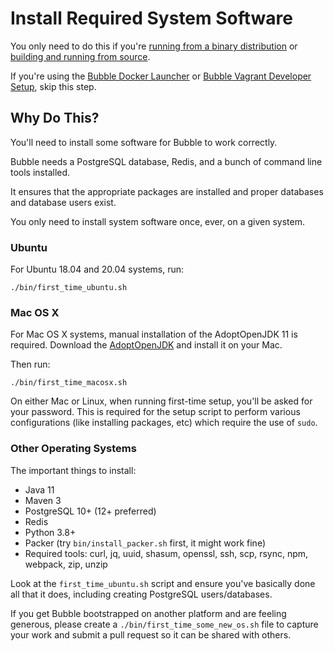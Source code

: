 Install Required System Software
================================
You only need to do this if you're [running from a binary distribution](run-binary.md)
or [building and running from source](dev.md).

If you're using the [Bubble Docker Launcher](docker-launcher.md) or
[Bubble Vagrant Developer Setup](dev_vagrant.md), skip this step.

## Why Do This?
You'll need to install some software for Bubble to work correctly.

Bubble needs a PostgreSQL database, Redis, and a bunch of command line tools installed. 

It ensures that the appropriate packages are installed and proper databases and database users exist.

You only need to install system software once, ever, on a given system.

### Ubuntu
For Ubuntu 18.04 and 20.04 systems, run:

    ./bin/first_time_ubuntu.sh

### Mac OS X
For Mac OS X systems, manual installation of the AdoptOpenJDK 11 is required.
Download the [AdoptOpenJDK](https://adoptopenjdk.net/index.html?variant=openjdk11&jvmVariant=hotspot)
and install it on your Mac.

Then run:

    ./bin/first_time_macosx.sh

On either Mac or Linux, when running first-time setup, you'll be asked for your password.
This is required for the setup script to perform various configurations (like installing packages,
etc) which require the use of `sudo`.

### Other Operating Systems
The important things to install:
  * Java 11
  * Maven 3
  * PostgreSQL 10+ (12+ preferred)
  * Redis
  * Python 3.8+
  * Packer (try `bin/install_packer.sh` first, it might work fine)
  * Required tools: curl, jq, uuid, shasum, openssl, ssh, scp, rsync, npm, webpack, zip, unzip

Look at the `first_time_ubuntu.sh` script and ensure you've basically done all that it does,
including creating PostgreSQL users/databases.

If you get Bubble bootstrapped on another platform and are feeling generous, please create a
`./bin/first_time_some_new_os.sh` file to capture your work and submit a pull request so
it can be shared with others.
